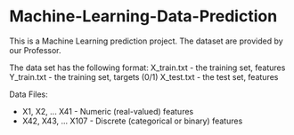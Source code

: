 # Machine-Learning-Data-Prediction

This is a Machine Learning prediction project. The dataset are provided by our Professor.

The data set has the following format:
X_train.txt - the training set, features
Y_train.txt - the training set, targets (0/1)
X_test.txt - the test set, features

Data Files:
* X1, X2, ... X41 - Numeric (real-valued) features
* X42, X43, ... X107 - Discrete (categorical or binary) features
